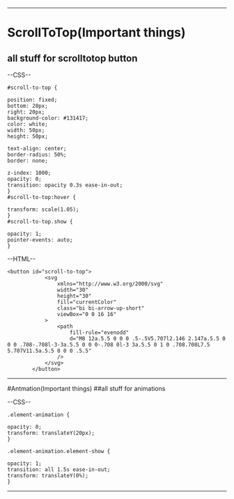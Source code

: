 -------------------------------------------------------------------------------------------------------------------------------------------------------------------------------

#  ScrollToTop(Important things)
## all stuff for scrolltotop button

--CSS--

	#scroll-to-top {

	position: fixed;
	bottom: 20px;
	right: 20px;
	background-color: #131417;
	color: white;
	width: 50px;
	height: 50px;

	text-align: center;
	border-radius: 50%;
	border: none;

	z-index: 1000;
	opacity: 0;
	transition: opacity 0.3s ease-in-out;
	}
	#scroll-to-top:hover {

	transform: scale(1.05);
	}
	#scroll-to-top.show {

	opacity: 1;
	pointer-events: auto;
	}

--HTML--
    
    <button id="scroll-to-top">
                <svg
                    xmlns="http://www.w3.org/2000/svg"
                    width="30"
                    height="30"
                    fill="currentColor"
                    class="bi bi-arrow-up-short"
                    viewBox="0 0 16 16"
                >
                    <path
                        fill-rule="evenodd"
                        d="M8 12a.5.5 0 0 0 .5-.5V5.707l2.146 2.147a.5.5 0 0 0 .708-.708l-3-3a.5.5 0 0 0-.708 0l-3 3a.5.5 0 1 0 .708.708L7.5 5.707V11.5a.5.5 0 0 0 .5.5"
                    />
                </svg>
            </button>

-------------------------------------------------------------------------------------------------------------------------------------------------------------------------------
#Antmation(Important things)
##all stuff for animations

--CSS--

	.element-animation {

	opacity: 0;
	transform: translateY(20px);
	}

	.element-animation.element-show {

	opacity: 1;
	transition: all 1.5s ease-in-out;
	transform: translateY(0%);
	}

-------------------------------------------------------------------------------------------------------------------------------------------------------------------------------

